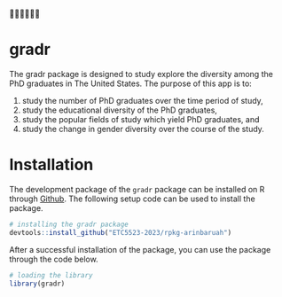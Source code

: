 
🧑‍🎓🇺🇸👩‍🎓 

# gradr


The gradr package is designed to study explore the diversity among the PhD graduates in The United States. The purpose of this app is to:

1. study the number of PhD graduates over the time period of study,
2. study the educational diversity of the PhD graduates,
2. study the popular fields of study which yield PhD graduates, and 
3. study the change in gender diversity over the course of the study. 


# Installation

The development package of the `gradr` package can be installed on R through [Github](https://github.com/ETC5523-2023/rpkg-arinbaruah/tree/master). The following setup code can be used to install the package.

``` r
# installing the gradr package
devtools::install_github("ETC5523-2023/rpkg-arinbaruah")
```

After a successful installation of the package, you can use the package through the code below.

``` r
# loading the library
library(gradr)
```
